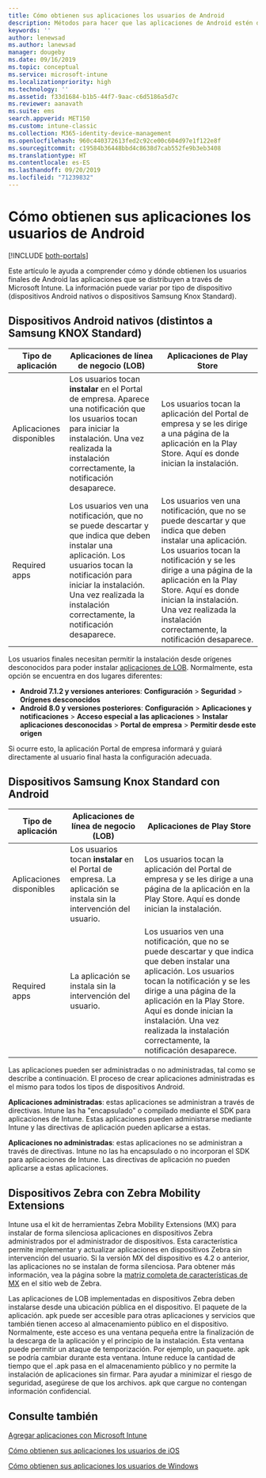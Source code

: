 ```yaml
---
title: Cómo obtienen sus aplicaciones los usuarios de Android
description: Métodos para hacer que las aplicaciones de Android estén disponibles para los usuarios finales
keywords: ''
author: lenewsad
ms.author: lanewsad
manager: dougeby
ms.date: 09/16/2019
ms.topic: conceptual
ms.service: microsoft-intune
ms.localizationpriority: high
ms.technology: ''
ms.assetid: f33d1684-b1b5-44f7-9aac-c6d5186a5d7c
ms.reviewer: aanavath
ms.suite: ems
search.appverid: MET150
ms.custom: intune-classic
ms.collection: M365-identity-device-management
ms.openlocfilehash: 960c440372613fed2c92ce00c604d97e1f122e8f
ms.sourcegitcommit: c19584b36448bbd4c8638d7cab552fe9b3eb3408
ms.translationtype: HT
ms.contentlocale: es-ES
ms.lasthandoff: 09/20/2019
ms.locfileid: "71239832"
---
```

# <a name="how-your-android-users-get-their-apps"></a>Cómo obtienen sus aplicaciones los usuarios de Android

[!INCLUDE [both-portals](./includes/note-for-both-portals.md)]

Este artículo le ayuda a comprender cómo y dónde obtienen los usuarios finales de Android las aplicaciones que se distribuyen a través de Microsoft Intune. La información puede variar por tipo de dispositivo (dispositivos Android nativos o dispositivos Samsung Knox Standard).

## <a name="native-non-samsung-knox-standard-android-devices"></a>Dispositivos Android nativos (distintos a Samsung KNOX Standard)

| Tipo de aplicación | Aplicaciones de línea de negocio (LOB) | Aplicaciones de Play Store  |
| ------------- |-------------| -----|
| Aplicaciones disponibles      | Los usuarios tocan **instalar** en el Portal de empresa. Aparece una notificación que los usuarios tocan para iniciar la instalación. Una vez realizada la instalación correctamente, la notificación desaparece. | Los usuarios tocan la aplicación del Portal de empresa y se les dirige a una página de la aplicación en la Play Store. Aquí es donde inician la instalación.|
| Required apps      | Los usuarios ven una notificación, que no se puede descartar y que indica que deben instalar una aplicación. Los usuarios tocan la notificación para iniciar la instalación. Una vez realizada la instalación correctamente, la notificación desaparece.    | Los usuarios ven una notificación, que no se puede descartar y que indica que deben instalar una aplicación. Los usuarios tocan la notificación y se les dirige a una página de la aplicación en la Play Store. Aquí es donde inician la instalación. Una vez realizada la instalación correctamente, la notificación desaparece. |

Los usuarios finales necesitan permitir la instalación desde orígenes desconocidos para poder instalar [aplicaciones de LOB](lob-apps-android.md). Normalmente, esta opción se encuentra en dos lugares diferentes:

* **Android 7.1.2 y versiones anteriores**: **Configuración** > **Seguridad** > **Orígenes desconocidos**
* **Android 8.0 y versiones posteriores**: **Configuración** > **Aplicaciones y notificaciones** > **Acceso especial a las aplicaciones** > **Instalar aplicaciones desconocidas** > **Portal de empresa** > **Permitir desde este origen**

Si ocurre esto, la aplicación Portal de empresa informará y guiará directamente al usuario final hasta la configuración adecuada. 

## <a name="samsung-knox-standard-android-devices"></a>Dispositivos Samsung Knox Standard con Android

| Tipo de aplicación | Aplicaciones de línea de negocio (LOB) | Aplicaciones de Play Store  |
| ------------- |-------------| -----|
| Aplicaciones disponibles      | Los usuarios tocan **instalar** en el Portal de empresa. La aplicación se instala sin la intervención del usuario. | Los usuarios tocan la aplicación del Portal de empresa y se les dirige a una página de la aplicación en la Play Store. Aquí es donde inician la instalación.|
| Required apps      | La aplicación se instala sin la intervención del usuario.    | Los usuarios ven una notificación, que no se puede descartar y que indica que deben instalar una aplicación. Los usuarios tocan la notificación y se les dirige a una página de la aplicación en la Play Store. Aquí es donde inician la instalación. Una vez realizada la instalación correctamente, la notificación desaparece. |

Las aplicaciones pueden ser administradas o no administradas, tal como se describe a continuación. El proceso de crear aplicaciones administradas es el mismo para todos los tipos de dispositivos Android.

**Aplicaciones administradas**: estas aplicaciones se administran a través de directivas. Intune las ha "encapsulado" o compilado mediante el SDK para aplicaciones de Intune. Estas aplicaciones pueden administrarse mediante Intune y las directivas de aplicación pueden aplicarse a estas.

**Aplicaciones no administradas**: estas aplicaciones no se administran a través de directivas. Intune no las ha encapsulado o no incorporan el SDK para aplicaciones de Intune. Las directivas de aplicación no pueden aplicarse a estas aplicaciones.

## <a name="zebra-devices-with-zebra-mobility-extensions"></a>Dispositivos Zebra con Zebra Mobility Extensions

Intune usa el kit de herramientas Zebra Mobility Extensions (MX) para instalar de forma silenciosa aplicaciones en dispositivos Zebra administrados por el administrador de dispositivos. Esta característica permite implementar y actualizar aplicaciones en dispositivos Zebra sin intervención del usuario. Si la versión MX del dispositivo es 4.2 o anterior, las aplicaciones no se instalan de forma silenciosa. Para obtener más información, vea la página sobre la [matriz completa de características de MX](http://techdocs.zebra.com/mx/compatibility/) en el sitio web de Zebra.

Las aplicaciones de LOB implementadas en dispositivos Zebra deben instalarse desde una ubicación pública en el dispositivo. El paquete de la aplicación. apk puede ser accesible para otras aplicaciones y servicios que también tienen acceso al almacenamiento público en el dispositivo. Normalmente, este acceso es una ventana pequeña entre la finalización de la descarga de la aplicación y el principio de la instalación. Esta ventana puede permitir un ataque de temporización. Por ejemplo, un paquete. apk se podría cambiar durante esta ventana. Intune reduce la cantidad de tiempo que el .apk pasa en el almacenamiento público y no permite la instalación de aplicaciones sin firmar. Para ayudar a minimizar el riesgo de seguridad, asegúrese de que los archivos. apk que cargue no contengan información confidencial.

## <a name="see-also"></a>Consulte también

[Agregar aplicaciones con Microsoft Intune](apps-add.md)

[Cómo obtienen sus aplicaciones los usuarios de iOS](end-user-apps-ios.md)

[Cómo obtienen sus aplicaciones los usuarios de Windows](end-user-apps-windows.md)

